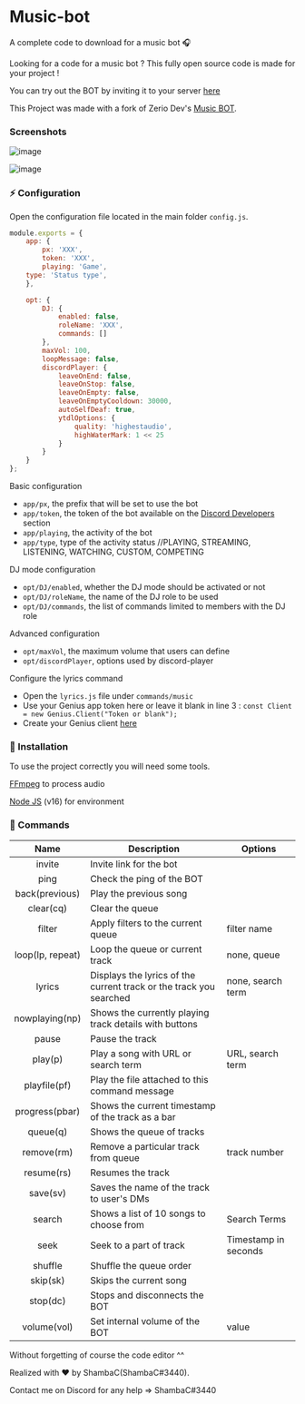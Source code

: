 # Music-bot

A complete code to download for a music bot 🎧

Looking for a code for a music bot ? This fully open source code is made for your project !

You can try out the BOT by inviting it to your server [here](https://discord.com/api/oauth2/authorize?client_id=507874682242990081&permissions=2150942784&scope=bot%20applications.commands)

This Project was made with a fork of Zerio Dev's [Music BOT](https://github.com/ZerioDev/Music-bot).

### Screenshots
![image](https://user-images.githubusercontent.com/38806897/147191799-b880a8e6-ff5d-4702-84b0-95d23739d8ff.png)

![image](https://user-images.githubusercontent.com/38806897/147191840-b34d746f-a87b-447d-9610-89013dac8750.png)


### ⚡ Configuration

Open the configuration file located in the main folder `config.js`.

```js
module.exports = {
    app: {
        px: 'XXX',
        token: 'XXX',
        playing: 'Game',
	type: 'Status type',
    },

    opt: {
        DJ: {
            enabled: false,
            roleName: 'XXX',
            commands: []
        },
        maxVol: 100,
        loopMessage: false,
        discordPlayer: {
            leaveOnEnd: false,
            leaveOnStop: false,
            leaveOnEmpty: false,
            leaveOnEmptyCooldown: 30000,
            autoSelfDeaf: true,
			ytdlOptions: {
                quality: 'highestaudio',
                highWaterMark: 1 << 25
            }
        }
    }
};
```

Basic configuration

- `app/px`, the prefix that will be set to use the bot
- `app/token`, the token of the bot available on the [Discord Developers](https://discordapp.com/developers/applications) section
- `app/playing`, the activity of the bot
- `app/type`, type of the activity status //PLAYING, STREAMING, LISTENING, WATCHING, CUSTOM, COMPETING

DJ mode configuration

- `opt/DJ/enabled`, whether the DJ mode should be activated or not 
- `opt/DJ/roleName`, the name of the DJ role to be used
- `opt/DJ/commands`, the list of commands limited to members with the DJ role

Advanced configuration

- `opt/maxVol`, the maximum volume that users can define
- `opt/discordPlayer`, options used by discord-player

Configure the lyrics command

- Open the `lyrics.js` file under `commands/music`
- Use your Genius app token here or leave it blank in line 3 : `const Client = new Genius.Client("Token or blank");`
- Create your Genius client [here](http://genius.com/api-clients)

### 📑 Installation

To use the project correctly you will need some tools.

[FFmpeg](https://www.ffmpeg.org) to process audio

[Node JS](https://nodejs.org/en/) (v16) for environment

### 🤖 Commands

|       Name       | Description                                                        | Options              |
|:----------------:|--------------------------------------------------------------------|----------------------|
| invite           | Invite link for the bot                                            |                      |
| ping             | Check the ping of the BOT                                          |                      |
| back(previous)   | Play the previous song                                             |                      |
| clear(cq)        | Clear the queue                                                    |                      |
| filter           | Apply filters to the current queue                                 | filter name          |
| loop(lp, repeat) | Loop the queue or current track                                    | none, queue          |
| lyrics           | Displays the lyrics of the current track or the track you searched | none, search term    |
| nowplaying(np)   | Shows the currently playing track details with buttons             |                      |
| pause            | Pause the track                                                    |                      |
| play(p)          | Play a song with URL or search term                                | URL, search term     |
| playfile(pf)     | Play the file attached to this command message                     |                      |
| progress(pbar)   | Shows the current timestamp of the track as a bar                  |                      |
| queue(q)         | Shows the queue of tracks                                          |                      |
| remove(rm)       | Remove a particular track from queue                               | track number         |
| resume(rs)       | Resumes the track                                                  |                      |
| save(sv)         | Saves the name of the track to user's DMs                          |                      |
| search           | Shows a list of 10 songs to choose from                            | Search Terms         |
| seek             | Seek to a part of track                                            | Timestamp in seconds |
| shuffle          | Shuffle the queue order                                            |                      |
| skip(sk)         | Skips the current song                                             |                      |
| stop(dc)         | Stops and disconnects the BOT                                      |                      |
| volume(vol)      | Set internal volume of the BOT                                     | value                |

Without forgetting of course the code editor ^^

Realized with ❤️ by ShambaC(ShambaC#3440).

Contact me on Discord for any help => ShambaC#3440
